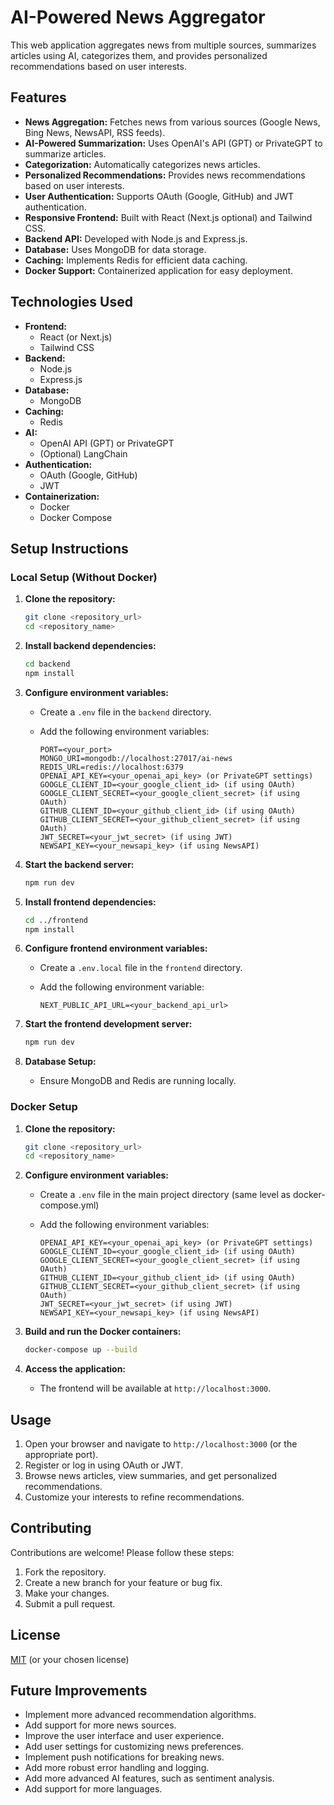 # AI-Powered News Aggregator

This web application aggregates news from multiple sources, summarizes articles using AI, categorizes them, and provides personalized recommendations based on user interests.

## Features

-   **News Aggregation:** Fetches news from various sources (Google News, Bing News, NewsAPI, RSS feeds).
-   **AI-Powered Summarization:** Uses OpenAI's API (GPT) or PrivateGPT to summarize articles.
-   **Categorization:** Automatically categorizes news articles.
-   **Personalized Recommendations:** Provides news recommendations based on user interests.
-   **User Authentication:** Supports OAuth (Google, GitHub) and JWT authentication.
-   **Responsive Frontend:** Built with React (Next.js optional) and Tailwind CSS.
-   **Backend API:** Developed with Node.js and Express.js.
-   **Database:** Uses MongoDB for data storage.
-   **Caching:** Implements Redis for efficient data caching.
-   **Docker Support:** Containerized application for easy deployment.

## Technologies Used

-   **Frontend:**
    -   React (or Next.js)
    -   Tailwind CSS
-   **Backend:**
    -   Node.js
    -   Express.js
-   **Database:**
    -   MongoDB
-   **Caching:**
    -   Redis
-   **AI:**
    -   OpenAI API (GPT) or PrivateGPT
    -   (Optional) LangChain
-   **Authentication:**
    -   OAuth (Google, GitHub)
    -   JWT
-   **Containerization:**
    -   Docker
    -   Docker Compose

## Setup Instructions

### Local Setup (Without Docker)

1.  **Clone the repository:**

    ```bash
    git clone <repository_url>
    cd <repository_name>
    ```

2.  **Install backend dependencies:**

    ```bash
    cd backend
    npm install
    ```

3.  **Configure environment variables:**

    -   Create a `.env` file in the `backend` directory.
    -   Add the following environment variables:

        ```
        PORT=<your_port>
        MONGO_URI=mongodb://localhost:27017/ai-news
        REDIS_URL=redis://localhost:6379
        OPENAI_API_KEY=<your_openai_api_key> (or PrivateGPT settings)
        GOOGLE_CLIENT_ID=<your_google_client_id> (if using OAuth)
        GOOGLE_CLIENT_SECRET=<your_google_client_secret> (if using OAuth)
        GITHUB_CLIENT_ID=<your_github_client_id> (if using OAuth)
        GITHUB_CLIENT_SECRET=<your_github_client_secret> (if using OAuth)
        JWT_SECRET=<your_jwt_secret> (if using JWT)
        NEWSAPI_KEY=<your_newsapi_key> (if using NewsAPI)
        ```

4.  **Start the backend server:**

    ```bash
    npm run dev
    ```

5.  **Install frontend dependencies:**

    ```bash
    cd ../frontend
    npm install
    ```

6.  **Configure frontend environment variables:**

    -   Create a `.env.local` file in the `frontend` directory.
    -   Add the following environment variable:

        ```
        NEXT_PUBLIC_API_URL=<your_backend_api_url>
        ```

7.  **Start the frontend development server:**

    ```bash
    npm run dev
    ```

8.  **Database Setup:**
    -   Ensure MongoDB and Redis are running locally.

### Docker Setup

1.  **Clone the repository:**

    ```bash
    git clone <repository_url>
    cd <repository_name>
    ```

2.  **Configure environment variables:**
    - Create a `.env` file in the main project directory (same level as docker-compose.yml)
    - Add the following environment variables:

        ```
        OPENAI_API_KEY=<your_openai_api_key> (or PrivateGPT settings)
        GOOGLE_CLIENT_ID=<your_google_client_id> (if using OAuth)
        GOOGLE_CLIENT_SECRET=<your_google_client_secret> (if using OAuth)
        GITHUB_CLIENT_ID=<your_github_client_id> (if using OAuth)
        GITHUB_CLIENT_SECRET=<your_github_client_secret> (if using OAuth)
        JWT_SECRET=<your_jwt_secret> (if using JWT)
        NEWSAPI_KEY=<your_newsapi_key> (if using NewsAPI)
        ```

3.  **Build and run the Docker containers:**

    ```bash
    docker-compose up --build
    ```

4.  **Access the application:**

    -   The frontend will be available at `http://localhost:3000`.

## Usage

1.  Open your browser and navigate to `http://localhost:3000` (or the appropriate port).
2.  Register or log in using OAuth or JWT.
3.  Browse news articles, view summaries, and get personalized recommendations.
4.  Customize your interests to refine recommendations.

## Contributing

Contributions are welcome! Please follow these steps:

1.  Fork the repository.
2.  Create a new branch for your feature or bug fix.
3.  Make your changes.
4.  Submit a pull request.

## License

[MIT](LICENSE) (or your chosen license)

## Future Improvements

-   Implement more advanced recommendation algorithms.
-   Add support for more news sources.
-   Improve the user interface and user experience.
-   Add user settings for customizing news preferences.
-   Implement push notifications for breaking news.
-   Add more robust error handling and logging.
-   Add more advanced AI features, such as sentiment analysis.
-   Add support for more languages.

